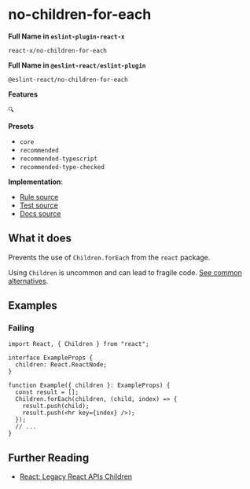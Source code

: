 # no-children-for-each

**Full Name in `eslint-plugin-react-x`**

```plain copy
react-x/no-children-for-each
```

**Full Name in `@eslint-react/eslint-plugin`**

```plain copy
@eslint-react/no-children-for-each
```

**Features**

`🔍`

**Presets**

- `core`
- `recommended`
- `recommended-typescript`
- `recommended-type-checked`

**Implementation**:

- [Rule source](https://github.com/Rel1cx/eslint-react/tree/main/packages/plugins/eslint-plugin-react-x/src/rules/no-children-for-each.ts)
- [Test source](https://github.com/Rel1cx/eslint-react/tree/main/packages/plugins/eslint-plugin-react-x/src/rules/no-children-for-each.spec.ts)
- [Docs source](https://github.com/Rel1cx/eslint-react/tree/main/website/pages/docs/rules/no-children-for-each.md)

## What it does

Prevents the use of `Children.forEach` from the `react` package.

Using `Children` is uncommon and can lead to fragile code. [See common alternatives](https://react.dev/reference/react/Children#alternatives).

## Examples

### Failing

```tsx
import React, { Children } from "react";

interface ExampleProps {
  children: React.ReactNode;
}

function Example({ children }: ExampleProps) {
  const result = [];
  Children.forEach(children, (child, index) => {
    result.push(child);
    result.push(<hr key={index} />);
  });
  // ...
}
```

## Further Reading

- [React: Legacy React APIs Children](https://react.dev/reference/react/Children)
